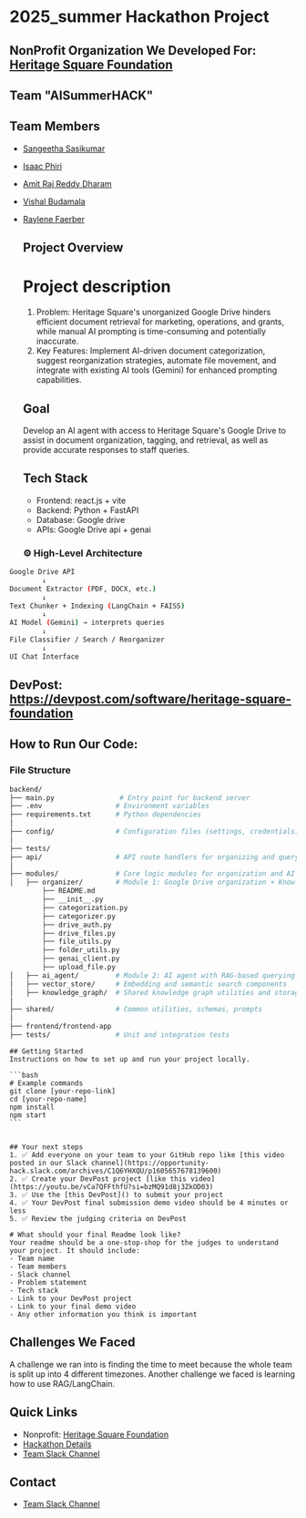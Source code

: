 # 2025_summer Hackathon Project
## NonProfit Organization We Developed For: [Heritage Square Foundation](https://thesquarephx.org/)
## Team "AISummerHACK"
## Team Members
- [Sangeetha Sasikumar](https://github.com/Sangeetha-007)
- [Isaac Phiri](https://github.com/IsaacPhiri)
- [Amit Raj Reddy Dharam](https://github.com/Ames-Zero)
- [Vishal Budamala](https://github.com/vbudamal12)
- [Raylene Faerber](https://github.com/rfaerber1)

    ## Project Overview
    # Project description
    1. Problem: Heritage Square's unorganized Google Drive hinders efficient document retrieval for marketing, operations, and grants, while manual AI prompting is time-consuming and potentially inaccurate.
    2. Key Features: Implement AI-driven document categorization, suggest reorganization strategies, automate file movement, and integrate with existing AI tools (Gemini) for enhanced prompting capabilities.
    
    ## Goal
    Develop an AI agent with access to Heritage Square's Google Drive to assist in document organization, tagging, and retrieval, as well as provide accurate responses to staff queries.

    ## Tech Stack
    - Frontend: react.js + vite
    - Backend: Python + FastAPI 
    - Database: Google drive
    - APIs: Google Drive api + genai
    <!-- Add/modify as needed -->

    ### ⚙️ High-Level Architecture

```bash
Google Drive API
        ↓
Document Extractor (PDF, DOCX, etc.)
        ↓
Text Chunker + Indexing (LangChain + FAISS)
        ↓
AI Model (Gemini) → interprets queries
        ↓
File Classifier / Search / Reorganizer
        ↓
UI Chat Interface
```

## DevPost: https://devpost.com/software/heritage-square-foundation

## How to Run Our Code:

### File Structure

```bash
backend/
├── main.py                # Entry point for backend server
├── .env                  # Environment variables
├── requirements.txt      # Python dependencies
│
├── config/               # Configuration files (settings, credentials)
│
├── tests/ 
├── api/                  # API route handlers for organizing and querying
│
├── modules/              # Core logic modules for organization and AI agent
│   ├── organizer/        # Module 1: Google Drive organization + Knowledge Graph
        ├── README.md
        ├── __init__.py
        ├── categorization.py
        ├── categorizer.py
        ├── drive_auth.py
        ├── drive_files.py
        ├── file_utils.py
        ├── folder_utils.py
        ├── genai_client.py
        ├── upload_file.py
│   ├── ai_agent/         # Module 2: AI agent with RAG-based querying
│   ├── vector_store/     # Embedding and semantic search components
│   ├── knowledge_graph/  # Shared knowledge graph utilities and storage
│
├── shared/               # Common utilities, schemas, prompts
│
├── frontend/frontend-app
├── tests/                # Unit and integration tests
```

    ## Getting Started
    Instructions on how to set up and run your project locally.

    ```bash
    # Example commands
    git clone [your-repo-link]
    cd [your-repo-name]
    npm install
    npm start
    ```


    ## Your next steps
    1. ✅ Add everyone on your team to your GitHub repo like [this video posted in our Slack channel](https://opportunity-hack.slack.com/archives/C1Q6YHXQU/p1605657678139600)
    2. ✅ Create your DevPost project [like this video](https://youtu.be/vCa7QFFthfU?si=bzMQ91d8j3ZkOD03)
    3. ✅ Use the [this DevPost]() to submit your project
    4. ✅ Your DevPost final submission demo video should be 4 minutes or less
    5. ✅ Review the judging criteria on DevPost

    # What should your final Readme look like?
    Your readme should be a one-stop-shop for the judges to understand your project. It should include:
    - Team name
    - Team members
    - Slack channel
    - Problem statement
    - Tech stack
    - Link to your DevPost project
    - Link to your final demo video
    - Any other information you think is important

## Challenges We Faced
A challenge we ran into is finding the time to meet because the whole team is split up into 4 different timezones. Another challenge we faced is learning how to use RAG/LangChain.
## Quick Links
- Nonprofit: [Heritage Square Foundation](https://ohack.dev/nonprofit/QFPGmii2GmDPYrv5tjHA)
- [Hackathon Details](https://www.ohack.dev/hack/2025_summer)
- [Team Slack Channel](https://opportunity-hack.slack.com/app_redirect?channel=aisummerhack)

## Contact
- [Team Slack Channel](https://opportunity-hack.slack.com/app_redirect?channel=aisummerhack)

<!---    You'll use this repo as your resume in the future, so make it shine! 🌟

    Examples of stellar readmes:
    - ✨ [2019 Team 3](https://github.com/2019-Arizona-Opportunity-Hack/Team-3)
    - ✨ [2019 Team 6](https://github.com/2019-Arizona-Opportunity-Hack/Team-6)
    - ✨ [2020 Team 2](https://github.com/2020-opportunity-hack/Team-02)
    - ✨ [2020 Team 4](https://github.com/2020-opportunity-hack/Team-04)
    - ✨ [2020 Team 8](https://github.com/2020-opportunity-hack/Team-08)
    - ✨ [2020 Team 12](https://github.com/2020-opportunity-hack/Team-12)


    --->
